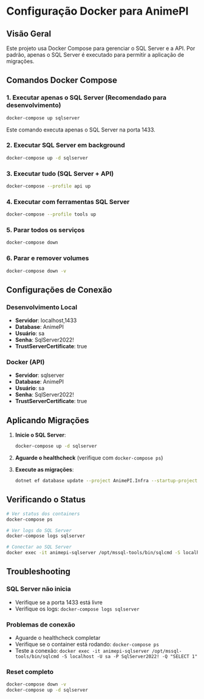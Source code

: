 # Configuração Docker para AnimePI

## Visão Geral
Este projeto usa Docker Compose para gerenciar o SQL Server e a API. Por padrão, apenas o SQL Server é executado para permitir a aplicação de migrações.

## Comandos Docker Compose

### 1. Executar apenas o SQL Server (Recomendado para desenvolvimento)
```bash
docker-compose up sqlserver
```
Este comando executa apenas o SQL Server na porta 1433.

### 2. Executar SQL Server em background
```bash
docker-compose up -d sqlserver
```

### 3. Executar tudo (SQL Server + API)
```bash
docker-compose --profile api up
```

### 4. Executar com ferramentas SQL Server
```bash
docker-compose --profile tools up
```

### 5. Parar todos os serviços
```bash
docker-compose down
```

### 6. Parar e remover volumes
```bash
docker-compose down -v
```

## Configurações de Conexão

### Desenvolvimento Local
- **Servidor**: localhost,1433
- **Database**: AnimePI
- **Usuário**: sa
- **Senha**: SqlServer2022!
- **TrustServerCertificate**: true

### Docker (API)
- **Servidor**: sqlserver
- **Database**: AnimePI
- **Usuário**: sa
- **Senha**: SqlServer2022!
- **TrustServerCertificate**: true

## Aplicando Migrações

1. **Inicie o SQL Server**:
   ```bash
   docker-compose up -d sqlserver
   ```

2. **Aguarde o healthcheck** (verifique com `docker-compose ps`)

3. **Execute as migrações**:
   ```bash
   dotnet ef database update --project AnimePI.Infra --startup-project AnimePI.Api
   ```

## Verificando o Status

```bash
# Ver status dos containers
docker-compose ps

# Ver logs do SQL Server
docker-compose logs sqlserver

# Conectar ao SQL Server
docker exec -it animepi-sqlserver /opt/mssql-tools/bin/sqlcmd -S localhost -U sa -P SqlServer2022!
```

## Troubleshooting

### SQL Server não inicia
- Verifique se a porta 1433 está livre
- Verifique os logs: `docker-compose logs sqlserver`

### Problemas de conexão
- Aguarde o healthcheck completar
- Verifique se o container está rodando: `docker-compose ps`
- Teste a conexão: `docker exec -it animepi-sqlserver /opt/mssql-tools/bin/sqlcmd -S localhost -U sa -P SqlServer2022! -Q "SELECT 1"`

### Reset completo
```bash
docker-compose down -v
docker-compose up -d sqlserver
```
